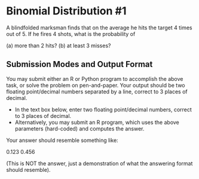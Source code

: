 Binomial Distribution #1
========================

A blindfolded marksman finds that on the average he hits the target 4 times out of 5. If he fires 4 shots, what is the probability of

(a) more than 2 hits?
(b) at least 3 misses?

Submission Modes and Output Format
----------------------------------

You may submit either an R or Python program to accomplish the above task, or solve the problem on pen-and-paper. Your output should be two floating point/decimal numbers separated by a line, correct to 3 places of decimal.

* In the text box below, enter two floating point/decimal numbers, correct to 3 places of decimal.
* Alternatively, you may submit an R program, which uses the above parameters (hard-coded) and computes the answer.

Your answer should resemble something like:

0.123
0.456

(This is NOT the answer, just a demonstration of what the answering format should resemble).
